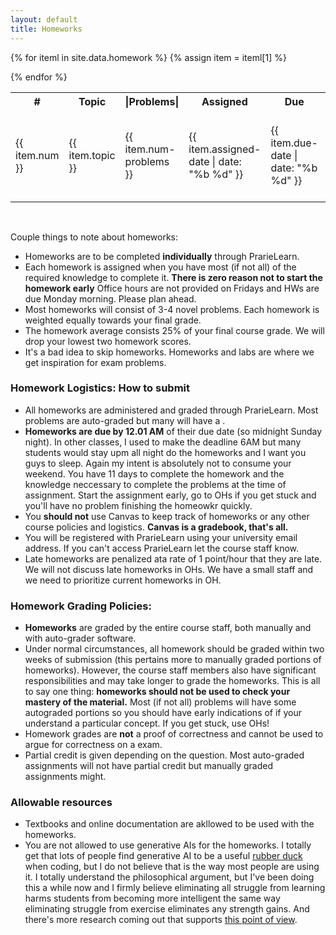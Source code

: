 ```yaml
---
layout: default
title: Homeworks
---
```


<table id="customers">
  <tr>
    <th> # </th>
    <th>Topic</th>
    <th>|Problems|</th>
    <th>Assigned</th>
    <th>Due</th>
    <th>Questions</th>
    <!-- <th>Solutions</th> -->
  </tr>
  {% for iteml in site.data.homework %}  
    {% assign item = iteml[1] %}
    <tr>
        <td>{{ item.num }}</td>
        <td> {{ item.topic }} </td>
        <td> {{ item.num-problems }} </td>
        <td> {{ item.assigned-date | date: "%b %d" }} </td>
        <td> {{ item.due-date | date: "%b %d" }} </td>
        <td> 
            {% if item.questions-link %}
            <a href="{{ site.base }}{{ item.questions-link }}"
                style="text-decoration: none">
                <img class="homework-icon"
                    alt="Homework {{ item.num }} Questions"
                    title="Homework {{ item.num }} Questions"
                    src="{{ site.base }}/img/icons/lab_questions.png" />
            </a>
            {% endif %}
        </td>
        <!-- <td> 
            {% if item.solutions-link %}
            <a href="{{ site.base }}{{ item.solutions-link }}"
                style="text-decoration: none">
                <img class="homework-icon"
                    alt="Homework {{ item.num }} Questions"
                    title="Homework {{ item.num }} Questions"
                    src="{{ site.base }}/img/icons/lab_solutions.png" />
            </a>
            {% endif %}
        </td> -->
    </tr>        


  {% endfor %}

</table>

&nbsp;

Couple things to note about homeworks:
- Homeworks are to be completed **individually** through PrarieLearn.
- Each homework is assigned when you have most (if not all) of the required knowledge to complete it.  **There is zero reason not to start the homework early** Office hours are not provided on Fridays and HWs are due Monday morning. Please plan ahead. 
- Most homeworks will consist of 3-4 novel problems. Each homework is weighted equally towards your final grade. 
- The homework average consists 25% of your final course grade. We will drop your lowest two homework scores. 
- It's a bad idea to skip homeworks. Homeworks and labs are where we get inspiration for exam problems. 

### Homework Logistics: How to submit

- All homeworks are administered and graded through PrarieLearn. Most problems are auto-graded but many will have a .
- **Homeworks are due by 12.01 AM** of their due date (so midnight Sunday night). In other classes, I used to make the deadline 6AM but many students would stay upm all night do the homeworks and I want you guys to sleep. Again my intent is absolutely not to consume your weekend. You have 11 days to complete the homework and the knowledge neccessary to complete the problems at the time of assignment. Start the assignment early, go to OHs if you get stuck and you'll have no problem finishing the homeowkr quickly. 
- You **should not** use Canvas to keep track of homeworks or any other course policies and logistics. **Canvas is a gradebook, that's all.**  
- You will be registered with PrarieLearn using your university email address. If you can't access PrarieLearn let the course staff know. 
- Late homeworks are penalized ata rate of 1 point/hour that they are late. We will not discuss late homeworks in OHs. We have a small staff and we need to prioritize current homeworks in OH. 

### Homework Grading Policies: 

- **Homeworks** are graded by the entire course staff, both manually and with auto-grader software. 
- Under normal circumstances, all homework should be graded within two weeks of submission (this pertains more to manually graded portions of homeworks). However, the course staff members also have significant responsibilities and may take longer to grade the homeworks. This is all to say one thing: **homeworks should not be used to check your mastery of the material.** Most (if not all) problems will have some autograded portions so you should have early indications of if your understand a particular concept. If you get stuck, use OHs! 
- Homework grades are **not** a proof of correctness and cannot be used to argue for correctness on a exam. 
- Partial credit is given depending on the question. Most auto-graded assignments will not have partial credit but manually graded assignments might. 

### Allowable resources

- Textbooks and online documentation are akllowed to be used with the homeworks.  
- You are not allowed to use generative AIs for the homeworks. I totally get that lots of people find generative AI to be a useful [rubber duck](https://en.wikipedia.org/wiki/Rubber_duck) when coding, but I do not believe that is the way most people are using it. I totally understand the philosophical argument, but I've been doing this a while now and I firmly believe eliminating all struggle from learning harms students from becoming more intelligent the same way eliminating struggle from exercise eliminates any strength gains. And there's more research coming out that supports [this point of view](https://papers.ssrn.com/sol3/papers.cfm?abstract_id=4895486). 

